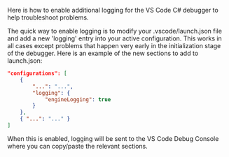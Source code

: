 Here is how to enable additional logging for the VS Code C# debugger to help troubleshoot problems.

The quick way to enable logging is to modify your .vscode/launch.json file and add a new 'logging' entry into your active configuration. This works in all cases except problems that happen very early in the initialization stage of the debugger. Here is an example of the new sections to add to launch.json:

```json
"configurations": [
    {
        "...": "...",
        "logging": {
            "engineLogging": true
        }
    },
    { "...": "..." }
]
```

When this is enabled, logging will be sent to the VS Code Debug Console where you can copy/paste the relevant sections.
